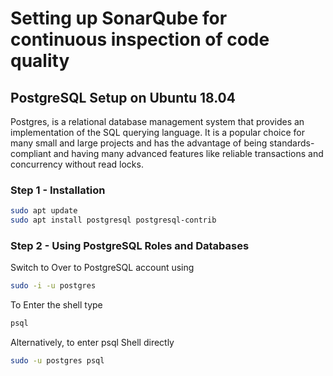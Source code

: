 # Setting up SonarQube for continuous inspection of code quality

## PostgreSQL Setup on Ubuntu 18.04

Postgres, is a relational database management system that provides an implementation of the SQL querying language. It is a popular choice for many small and large projects and has the advantage of being standards-compliant and having many advanced features like reliable transactions and concurrency without read locks.

### Step 1 - Installation

```bash
sudo apt update
sudo apt install postgresql postgresql-contrib
```

### Step 2 - Using PostgreSQL  Roles and Databases

Switch to Over to PostgreSQL account using
```bash
sudo -i -u postgres
```
To Enter the shell type
```bash
psql
```

Alternatively, to enter psql Shell directly
```bash
sudo -u postgres psql
```

